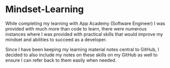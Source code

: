 # Mindset-Learning

While completing my learning with App Academy (Software Engineer) I was provided with much more than code to learn, there were numerous instances where I was provided with practical skills that would improve my mindset and abilities to succeed as a developer. 

Since I have been keeping my learning material notes central to GitHub, I decided to also include my notes on these skills on my GitHub as well to ensure I can refer back to them easily when needed. 
